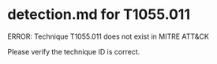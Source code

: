 # detection.md for T1055.011

ERROR: Technique T1055.011 does not exist in MITRE ATT&CK

Please verify the technique ID is correct.